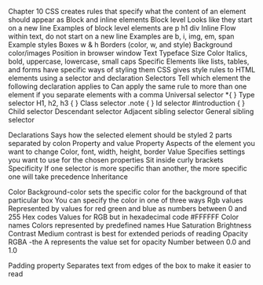 Chapter 10 
CSS creates rules that specify what the content of an element should appear as
Block and inline elements
Block level
Looks like they start on a new line
Examples of block level elements are p h1 div
Inline
Flow within text, do not start on a new line
Examples are b, i, img, em, span
Example styles
Boxes
w & h
Borders (color, w, and style)
Background color/images
Position in browser window
Text
Typeface
Size 
Color
Italics, bold, uppercase, lowercase, small caps
Specific
Elements like lists, tables, and forms have specific ways of styling them
CSS gives style rules to HTML elements using a selector and declaration
Selectors
Tell which element the following declaration applies to
Can apply the same rule to more than one element if you separate elements with a comma
Universal selector
*{ }
Type selector
H1, h2, h3 { }
Class selector 
.note { }
Id selector
#introduction { }
Child selector
Descendant selector
Adjacent sibling selector
General sibling selector


Declarations
Says how the selected element should be styled 
2 parts separated by colon
Property and value
Property
Aspects of the element you want to change
Color, font, width, height, border
Value 
Specifies settings you want to use for the chosen properties
Sit inside curly brackets
Specificity
If one selector is more specific than another, the more specific one will take precedence
Inheritance


Color
Background-color sets the specific color for the background of that particular box
You can specify the color in one of three ways
Rgb values
Represented by values for red green and blue as numbers between 0 and 255
Hex codes
Values for RGB but in hexadecimal code
#FFFFFF
Color names
Colors represented by predefined names
Hue
Saturation
Brightness
Contrast
Medium contrast is best for extended periods of reading
Opacity
RGBA -the A represents the value set for opacity
Number between 0.0 and 1.0


Padding property
Separates text from edges of the box to make it easier to read

